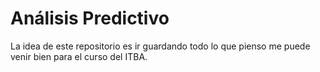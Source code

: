 # Análisis Predictivo

La idea de este repositorio es ir guardando todo lo que pienso me puede venir bien para el curso del ITBA. 

